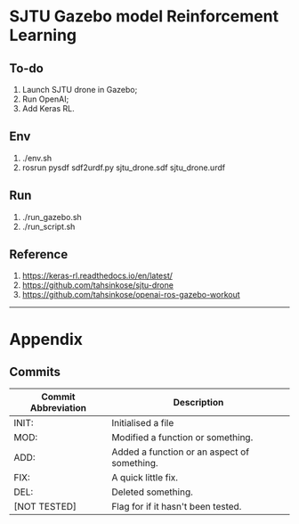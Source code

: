 # SJTU Gazebo model Reinforcement Learning 

## To-do
1. Launch SJTU drone in Gazebo;
2. Run OpenAI;
3. Add Keras RL.

## Env
1. ./env.sh
2. rosrun pysdf sdf2urdf.py sjtu_drone.sdf sjtu_drone.urdf

## Run
1. ./run_gazebo.sh
2. ./run_script.sh

## Reference
1. https://keras-rl.readthedocs.io/en/latest/
2. https://github.com/tahsinkose/sjtu-drone
3. https://github.com/tahsinkose/openai-ros-gazebo-workout

---
# Appendix
## Commits
|Commit Abbreviation | Description |
|-------------|---------------------------|
|INIT:        | Initialised a file
|MOD:         | Modified a function or something. |
|ADD:         | Added a function or an aspect of something. |
|FIX:         | A quick little fix. |
|DEL:         | Deleted something. |
|[NOT TESTED] | Flag for if it hasn't been tested. |

